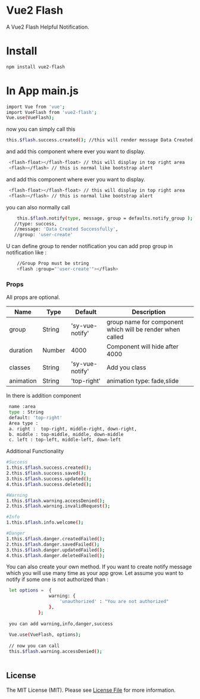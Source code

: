 # Vue2 Flash 
A Vue2 Flash Helpful Notification.

# Install
``` bash
npm install vue2-flash
```

# In App main.js

```bash
import Vue from 'vue';
import VueFlash from 'vue2-flash';
Vue.use(VueFlash);
```

now you can simply call this
``` bash
this.$flash.success.created(); //this will render message Data Created Successfully.
```

and add this component where ever you want to display.
``` bash  
 <flash-float></flash-float> // this will display in top right area
 <flash></flash> // this is normal like bootstrap alert
```

and add this component where ever you want to display.
``` bash  
 <flash-float></flash-float> // this will display in top right area
 <flash></flash> // this is normal like bootstrap alert
```

you can also normally call
``` bash
    this.$flash.notify(type, message, group = defaults.notify_group ); 
   //type: success,
   //message: 'Data Created Successfully',
   //group: 'user-create'
```
U can define group to render notification you can add prop group in notification like :
``` bash
    //Group Prop must be string
    <flash :group="'user-create'"></flash>
```
### Props

All props are optional.

| Name      | Type    | Default         | Description |
| ---       | ---     | ---             | ---         |
| group     | String  | 'sy-vue-notify' | group name for component which will be render when called |
| duration  | Number  | 4000            | Component will hide after  4000|
| classes   | String  | 'sy-vue-notify' | Add you class |
| animation | String  | 'top-right'     | animation type: fade,slide |

In <flash-float></flash-float> there is addition component
``` bash
 name :area
 type : String
 default: 'top-right' 
 Area type :
 a. right :  top-right, middle-right, down-right,
 b. middle : top-middle, middle, down-middle
 c. left : top-left, middle-left, down-left
 ```
 
 Additional Functionality 
 ``` bash
 #Success 
 1.this.$flash.success.created();
 2.this.$flash.success.saved();
 3.this.$flash.success.updated();
 4.this.$flash.success.deleted();
 
 #Warning
 1.this.$flash.warning.accessDenied();
 2.this.$flash.warning.invalidRequest();
 
 #Info
 1.this.$flash.info.welcome();
 
 #Danger
 1.this.$flash.danger.createdFailed();
 2.this.$flash.danger.savedFailed();
 3.this.$flash.danger.updatedFailed();
 4.this.$flash.danger.deletedFailed();

 ```
 
 You can also create your own method. If you want to create notify message
 which you will use many time as your app grow. Let assume you want to notify
  if some one is not authorized than :
``` bash
 let options =  {
                warning: {
                    'unauthorized' : "You are not authorized"
                },
            };
            
 you can add warning,info,danger,success           
 
 Vue.use(VueFlash, options);
 
 // now you can call
 this.$flash.warning.accessDenied();
 
 ```
 
 
## License

The MIT License (MIT). Please see [License File](LICENSE.md) for more information.
